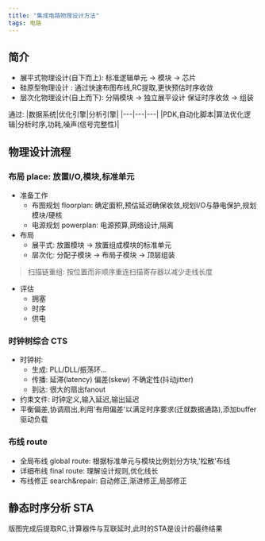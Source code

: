 ```yaml
---
title: "集成电路物理设计方法"
tags: 电路
---
```


## 简介
- 展平式物理设计(自下而上): 标准逻辑单元 -> 模块 -> 芯片
- 硅原型物理设计         : 通过快速布图布线,RC提取,更快预估时序收敛
- 层次化物理设计(自上而下): 分隔模块 -> 独立展平设计 保证时序收敛 -> 组装

通过:
|数据系统|优化引擎|分析引擎|
|---|---|---|
|PDK,自动化脚本|算法优化逻辑|分析时序,功耗,噪声(信号完整性)|

## 物理设计流程
### 布局 place: 放置I/O,模块,标准单元
- 准备工作
  - 布图规划 floorplan: 确定面积,预估延迟确保收敛,规划I/O与静电保护,规划模块/硬核
  - 电源规划 powerplan: 电源预算,网络设计,隔离
- 布局
  - 展平式: 放置模块 -> 放置组成模块的标准单元
  - 层次化: 分配子模块 -> 布局子模块 -> 顶层组装
> 扫描链重组: 按位置而非顺序重连扫描寄存器以减少走线长度
- 评估
  - 拥塞
  - 时序
  - 供电

### 时钟树综合 CTS
- 时钟树: 
  - 生成: PLL/DLL/振荡环... 
  - 传播: 延滞(latency) 偏差(skew) 不确定性(抖动jitter) 
  - 到达: 很大的扇出fanout
- 约束文件: 时钟定义,输入延迟,输出延迟
- 平衡偏差,协调扇出,利用'有用偏差'以满足时序要求(迁就数据通路),添加buffer驱动负载

### 布线 route
- 全局布线 global route: 根据标准单元与模块比例划分方块,'松散'布线
- 详细布线 final route: 理解设计规则,优化线长
- 布线修正 search&repair: 自动修正,渐进修正,局部修正

## 静态时序分析 STA
版图完成后提取RC,计算器件与互联延时,此时的STA是设计的最终结果